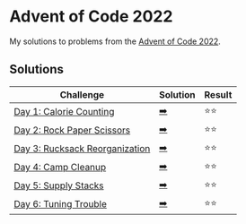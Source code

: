 # Advent of Code 2022

My solutions to problems from the [Advent of Code 2022](https://adventofcode.com/2022/).

## Solutions

| Challenge | Solution | Result |
| --------- | -------- | ------ |
| [Day 1: Calorie Counting](https://adventofcode.com/2022/day/1) | [:arrow_right:](2022/day1.swift) | :star::star: |
| [Day 2: Rock Paper Scissors](https://adventofcode.com/2022/day/2) | [:arrow_right:](2022/day2.swift) | :star::star: |
| [Day 3: Rucksack Reorganization](https://adventofcode.com/2022/day/3) | [:arrow_right:](2022/day3.swift) | :star::star: |
| [Day 4: Camp Cleanup](https://adventofcode.com/2022/day/4) | [:arrow_right:](2022/day4.swift) | :star::star: |
| [Day 5: Supply Stacks](https://adventofcode.com/2022/day/5) | [:arrow_right:](2022/day5.swift) | :star::star: |
| [Day 6: Tuning Trouble](https://adventofcode.com/2022/day/6) | [:arrow_right:](2022/day6.swift) | :star::star: |
